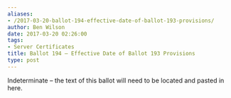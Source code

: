 ```yaml
---
aliases:
- /2017-03-20-ballot-194-effective-date-of-ballot-193-provisions/
author: Ben Wilson
date: 2017-03-20 02:26:00
tags:
- Server Certificates
title: Ballot 194 – Effective Date of Ballot 193 Provisions
type: post
---
```


Indeterminate – the text of this ballot will need to be located and pasted in here.